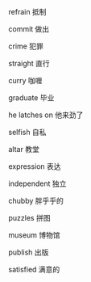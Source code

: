  refrain 抵制

 commit 做出 

 crime 犯罪

 straight 直行

 curry 咖喱

 graduate 毕业

 he latches on 他来劲了

 selfish 自私

 altar 教堂

 expression 表达

 independent 独立

 chubby 胖乎乎的

 puzzles 拼图

 museum 博物馆

 publish 出版

 satisfied 满意的

 
